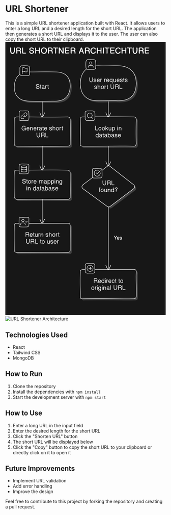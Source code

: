 # URL Shortener

This is a simple URL shortener application built with React. It allows users to enter a long URL and a desired length for the short URL. The application then generates a short URL and displays it to the user. The user can also copy the short URL to their clipboard.
![URL Shortener Architecture](/public/url-shortener-design.png)
![URL Shortener Architecture]('https://github.com/devdaim6/URL-shortener/tree/main/public/url-shortener-design.png')

## Technologies Used

- React
- Tailwind CSS
- MongoDB

## How to Run

1. Clone the repository
2. Install the dependencies with `npm install`
3. Start the development server with `npm start`

## How to Use

1. Enter a long URL in the input field
2. Enter the desired length for the short URL
3. Click the "Shorten URL" button
4. The short URL will be displayed below
5. Click the "Copy" button to copy the short URL to your clipboard or directly click on it to open it

## Future Improvements

- Implement URL validation
- Add error handling
- Improve the design

Feel free to contribute to this project by forking the repository and creating a pull request.
